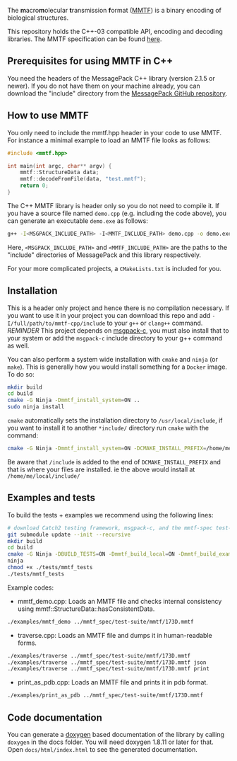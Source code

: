 
The <b>m</b>acro<b>m</b>olecular <b>t</b>ransmission <b>f</b>ormat
([MMTF](http://mmtf.rcsb.org)) is a binary encoding of biological structures.

This repository holds the C++-03 compatible API, encoding and decoding
libraries. The MMTF specification can be found
[here](https://github.com/rcsb/mmtf/blob/HEAD/spec.md/).

## Prerequisites for using MMTF in C++

You need the headers of the MessagePack C++ library (version 2.1.5 or newer).
If you do not have them on your machine already, you can download the "include"
directory from the
[MessagePack GitHub repository](https://github.com/msgpack/msgpack-c).

## How to use MMTF

You only need to include the mmtf.hpp header in your code to use MMTF.
For instance a minimal example to load an MMTF file looks as follows:

```C
#include <mmtf.hpp>

int main(int argc, char** argv) {
    mmtf::StructureData data;
    mmtf::decodeFromFile(data, "test.mmtf");
    return 0;
}
```

The C++ MMTF library is header only so you do not need to compile it. If you
have a source file named `demo.cpp` (e.g. including the code above), you can
generate an executable `demo.exe` as follows:

```bash
g++ -I<MSGPACK_INCLUDE_PATH> -I<MMTF_INCLUDE_PATH> demo.cpp -o demo.exe
```

Here, `<MSGPACK_INCLUDE_PATH>` and `<MMTF_INCLUDE_PATH>` are the paths to the
"include" directories of MessagePack and this library respectively.

For your more complicated projects, a `CMakeLists.txt` is included for you.

## Installation
This is a header only project and hence there is no compilation necessary. If you want to use it in your project you can
download this repo and add `-I/full/path/to/mmtf-cpp/include` to your `g++` or `clang++` command.  
*REMINDER* This project depends on [msgpack-c](https://github.com/msgpack/msgpack-c), you must also install that to your system
or add the `msgpack-c` include directory to your g++ command as well.  

You can also perform a system wide installation with `cmake` and `ninja` (or `make`).  This is generally how you would
install something for a `Docker` image.
To do so:
```bash
mkdir build
cd build
cmake -G Ninja -Dmmtf_install_system=ON ..
sudo ninja install
```

`cmake` automatically sets the installation directory to `/usr/local/include`, if you want to install it to another `*include/` directory
run `cmake` with the command:
```bash
cmake -G Ninja -Dmmtf_install_system=ON -DCMAKE_INSTALL_PREFIX=/home/me/local ..
```
Be aware that `/include` is added to the end of `DCMAKE_INSTALL_PREFIX` and that is where your files are installed. ie the above would install at `/home/me/local/include/`


## Examples and tests

To build the tests + examples we recommend using the following lines:

```bash
# download Catch2 testing framework, msgpack-c, and the mmtf-spec test-dataset
git submodule update --init --recursive
mkdir build
cd build
cmake -G Ninja -DBUILD_TESTS=ON -Dmmtf_build_local=ON -Dmmtf_build_examples=ON ..
ninja
chmod +x ./tests/mmtf_tests
./tests/mmtf_tests
```

Example codes:
- mmtf_demo.cpp: Loads an MMTF file and checks internal consistency using
            mmtf::StructureData::hasConsistentData.
```bash
./examples/mmtf_demo ../mmtf_spec/test-suite/mmtf/173D.mmtf
```
- traverse.cpp: Loads an MMTF file and dumps it in human-readable forms.
```bash
./examples/traverse ../mmtf_spec/test-suite/mmtf/173D.mmtf
./examples/traverse ../mmtf_spec/test-suite/mmtf/173D.mmtf json
./examples/traverse ../mmtf_spec/test-suite/mmtf/173D.mmtf print
```

- print_as_pdb.cpp: Loads an MMTF file and prints it in pdb format.
```bash
./examples/print_as_pdb ../mmtf_spec/test-suite/mmtf/173D.mmtf
```

## Code documentation

You can generate a [doxygen](http://www.doxygen.org) based documentation of the
library by calling `doxygen` in the docs folder. You will need doxygen 1.8.11 or
later for that. Open `docs/html/index.html` to see the generated documentation.
